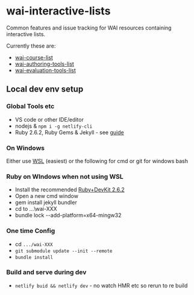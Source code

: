 # wai-interactive-lists
Common features and issue tracking for WAI resources containing interactive lists. 

Currently these are:

- [wai-course-list](https://github.com/w3c/wai-course-list)
- [wai-authoring-tools-list](https://github.com/w3c/wai-authoring-tools-list)
- [wai-evaluation-tools-list](https://github.com/w3c/wai-evaluation-tools-list)


## Local dev env setup

### Global Tools etc

- VS code or other IDE/editor
- nodejs & `npm i -g netlify-cli`
- Ruby 2.6.2, Ruby Gems & Jekyll - see [guide](https://jekyllrb.com/docs/installation/) 

### On Windows

Either use [WSL](https://docs.microsoft.com/en-us/windows/wsl/install) (easiest) or the following for cmd or git for windows bash

### Ruby on WIndows when not using WSL

- Install the recommended [Ruby+DevKit 2.6.2](https://jekyllrb.com/docs/installation/windows/)
- Open a new cmd window
- gem install jekyll bundler
- cd to ...\wai-XXX
- bundle lock --add-platform=x64-mingw32

### One time Config

- cd `.../wai-XXX`
- `git submodule update --init --remote`
- `bundle install`

### Build and serve during dev 

- `netlify buid && netlify dev` - no watch HMR etc so rerun to re build
